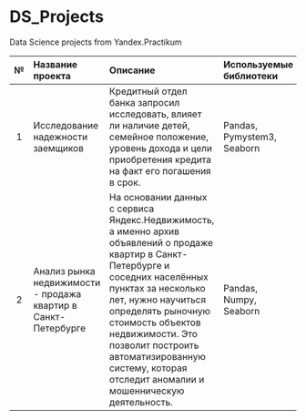 # DS_Projects
Data Science projects from Yandex.Practikum

|   №   | Название проекта                          | Описание                                          | Используемые библиотеки      |
| :---: | :---                             | :---                                              | :---                         |
|   1   | Исследование надежности заемщиков  | Кредитный отдел банка запросил исследовать, влияет ли  наличие детей, семейное положение, уровень дохода и  цели приобретения кредита на факт его погашения в срок.        | Pandas, Pymystem3, Seaborn   |
|   2   | Анализ рынка недвижимости  -  продажа квартир в Санкт-Петербурге     | На основании данных с сервиса Яндекс.Недвижимость, а именно архив объявлений о продаже квартир в Санкт-Петербурге и соседних населённых пунктах за несколько лет, нужно научиться определять рыночную стоимость объектов недвижимости. Это позволит построить автоматизированную систему, которая отследит аномалии и мошенническую деятельность.| Pandas, Numpy, Seaborn       |


